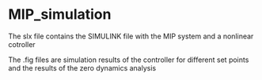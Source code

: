 # MIP_simulation
The slx file contains the SIMULINK file with the MIP system and a nonlinear cotroller

The .fig files are simulation results of the controller for different set points and the results of the zero dynamics analysis

